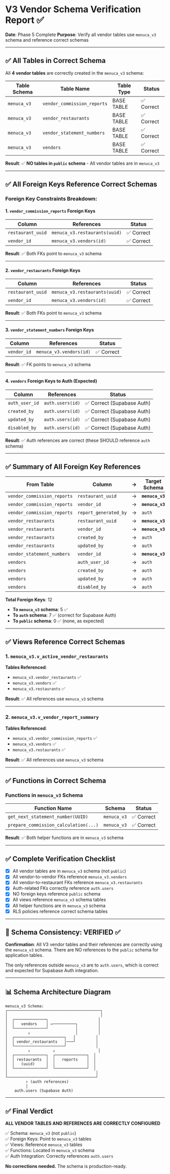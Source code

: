 # V3 Vendor Schema Verification Report ✅

**Date**: Phase 5 Complete
**Purpose**: Verify all vendor tables use `menuca_v3` schema and reference correct schemas

---

## ✅ All Tables in Correct Schema

All **4 vendor tables** are correctly created in the `menuca_v3` schema:

| Table Schema | Table Name | Table Type | Status |
|--------------|------------|------------|--------|
| `menuca_v3` | `vendor_commission_reports` | BASE TABLE | ✅ Correct |
| `menuca_v3` | `vendor_restaurants` | BASE TABLE | ✅ Correct |
| `menuca_v3` | `vendor_statement_numbers` | BASE TABLE | ✅ Correct |
| `menuca_v3` | `vendors` | BASE TABLE | ✅ Correct |

**Result**: ✅ **NO tables in `public` schema** - All vendor tables are in `menuca_v3`

---

## ✅ All Foreign Keys Reference Correct Schemas

### Foreign Key Constraints Breakdown:

#### 1. `vendor_commission_reports` Foreign Keys

| Column | References | Status |
|--------|------------|--------|
| `restaurant_uuid` | `menuca_v3.restaurants(uuid)` | ✅ Correct |
| `vendor_id` | `menuca_v3.vendors(id)` | ✅ Correct |

**Result**: ✅ Both FKs point to `menuca_v3` schema

---

#### 2. `vendor_restaurants` Foreign Keys

| Column | References | Status |
|--------|------------|--------|
| `restaurant_uuid` | `menuca_v3.restaurants(uuid)` | ✅ Correct |
| `vendor_id` | `menuca_v3.vendors(id)` | ✅ Correct |

**Result**: ✅ Both FKs point to `menuca_v3` schema

---

#### 3. `vendor_statement_numbers` Foreign Keys

| Column | References | Status |
|--------|------------|--------|
| `vendor_id` | `menuca_v3.vendors(id)` | ✅ Correct |

**Result**: ✅ FK points to `menuca_v3` schema

---

#### 4. `vendors` Foreign Keys to Auth (Expected)

| Column | References | Status |
|--------|------------|--------|
| `auth_user_id` | `auth.users(id)` | ✅ Correct (Supabase Auth) |
| `created_by` | `auth.users(id)` | ✅ Correct (Supabase Auth) |
| `updated_by` | `auth.users(id)` | ✅ Correct (Supabase Auth) |
| `disabled_by` | `auth.users(id)` | ✅ Correct (Supabase Auth) |

**Result**: ✅ Auth references are correct (these SHOULD reference `auth` schema)

---

## ✅ Summary of All Foreign Key References

| From Table | Column | → | Target Schema | Target Table | Target Column |
|------------|--------|---|---------------|--------------|---------------|
| `vendor_commission_reports` | `restaurant_uuid` | → | **`menuca_v3`** | `restaurants` | `uuid` |
| `vendor_commission_reports` | `vendor_id` | → | **`menuca_v3`** | `vendors` | `id` |
| `vendor_commission_reports` | `report_generated_by` | → | `auth` | `users` | `id` |
| `vendor_restaurants` | `restaurant_uuid` | → | **`menuca_v3`** | `restaurants` | `uuid` |
| `vendor_restaurants` | `vendor_id` | → | **`menuca_v3`** | `vendors` | `id` |
| `vendor_restaurants` | `created_by` | → | `auth` | `users` | `id` |
| `vendor_restaurants` | `updated_by` | → | `auth` | `users` | `id` |
| `vendor_statement_numbers` | `vendor_id` | → | **`menuca_v3`** | `vendors` | `id` |
| `vendors` | `auth_user_id` | → | `auth` | `users` | `id` |
| `vendors` | `created_by` | → | `auth` | `users` | `id` |
| `vendors` | `updated_by` | → | `auth` | `users` | `id` |
| `vendors` | `disabled_by` | → | `auth` | `users` | `id` |

**Total Foreign Keys**: 12
- **To `menuca_v3` schema**: 5 ✅
- **To `auth` schema**: 7 ✅ (correct for Supabase Auth)
- **To `public` schema**: 0 ✅ (none, as expected)

---

## ✅ Views Reference Correct Schemas

### 1. `menuca_v3.v_active_vendor_restaurants`

**Tables Referenced**:
- `menuca_v3.vendor_restaurants` ✅
- `menuca_v3.vendors` ✅
- `menuca_v3.restaurants` ✅

**Result**: ✅ All references use `menuca_v3` schema

---

### 2. `menuca_v3.v_vendor_report_summary`

**Tables Referenced**:
- `menuca_v3.vendor_commission_reports` ✅
- `menuca_v3.vendors` ✅
- `menuca_v3.restaurants` ✅

**Result**: ✅ All references use `menuca_v3` schema

---

## ✅ Functions in Correct Schema

### Functions in `menuca_v3` Schema

| Function Name | Schema | Status |
|---------------|--------|--------|
| `get_next_statement_number(UUID)` | `menuca_v3` | ✅ Correct |
| `prepare_commission_calculation(...)` | `menuca_v3` | ✅ Correct |

**Result**: ✅ Both helper functions are in `menuca_v3` schema

---

## ✅ Complete Verification Checklist

- [x] All vendor tables are in `menuca_v3` schema (not `public`)
- [x] All vendor-to-vendor FKs reference `menuca_v3.vendors`
- [x] All vendor-to-restaurant FKs reference `menuca_v3.restaurants`
- [x] Auth-related FKs correctly reference `auth.users`
- [x] NO foreign keys reference `public` schema
- [x] All views reference `menuca_v3` schema tables
- [x] All helper functions are in `menuca_v3` schema
- [x] RLS policies reference correct schema tables

---

## 🎯 Schema Consistency: VERIFIED ✅

**Confirmation**: All V3 vendor tables and their references are correctly using the `menuca_v3` schema. There are NO references to the `public` schema for application tables.

The only references outside `menuca_v3` are to `auth.users`, which is correct and expected for Supabase Auth integration.

---

## 📊 Schema Architecture Diagram

```
menuca_v3 Schema:
┌─────────────────────────────────────────┐
│                                         │
│  ┌──────────────┐                      │
│  │   vendors    │ ←──────────┐         │
│  └──────────────┘            │         │
│         ↓                    │         │
│  ┌──────────────────────┐   │         │
│  │ vendor_restaurants   │───┘         │
│  └──────────────────────┘             │
│         ↓          ↓                   │
│  ┌──────────────┐  ┌──────────────┐  │
│  │ restaurants  │  │   reports    │  │
│  │   (uuid)     │  │              │  │
│  └──────────────┘  └──────────────┘  │
│                                       │
└───────────────────────────────────────┘
         ↑ (auth references)
         │
    auth.users (Supabase Auth)
```

---

## ✅ Final Verdict

**ALL VENDOR TABLES AND REFERENCES ARE CORRECTLY CONFIGURED**

✅ Schema: `menuca_v3` (not `public`)  
✅ Foreign Keys: Point to `menuca_v3` tables  
✅ Views: Reference `menuca_v3` tables  
✅ Functions: Located in `menuca_v3` schema  
✅ Auth Integration: Correctly references `auth.users`  

**No corrections needed.** The schema is production-ready.


